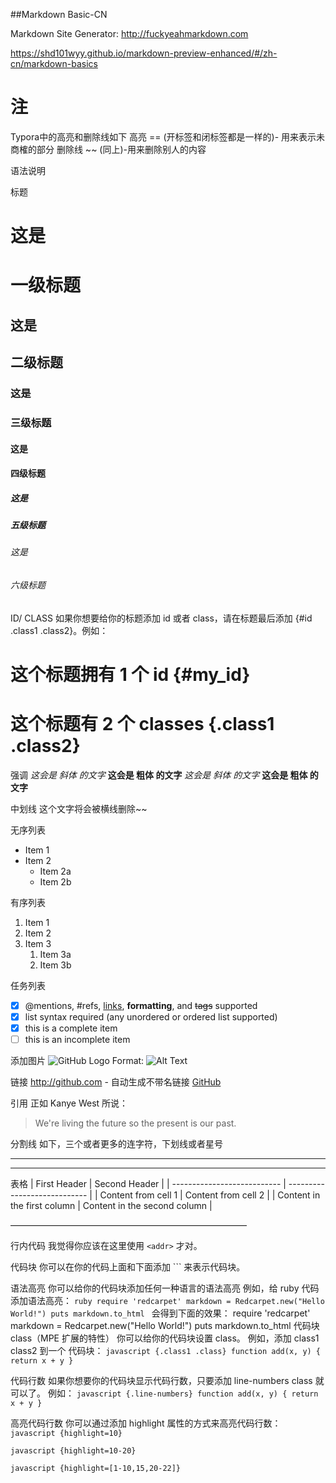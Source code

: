 ##Markdown Basic-CN

Markdown Site Generator: http://fuckyeahmarkdown.com 

https://shd101wyy.github.io/markdown-preview-enhanced/#/zh-cn/markdown-basics



# 注

Typora中的高亮和删除线如下
高亮 == (开标签和闭标签都是一样的)- 用来表示未商榷的部分
删除线 ~~ (同上)-用来删除别人的内容



语法说明

标题
# 这是 <h1> 一级标题
## 这是 <h2> 二级标题
### 这是 <h3> 三级标题
#### 这是 <h4> 四级标题
##### 这是 <h5> 五级标题
###### 这是 <h6> 六级标题


ID/ CLASS
如果你想要给你的标题添加 id 或者 class，请在标题最后添加 {#id .class1 .class2}。例如：
# 这个标题拥有 1 个 id {#my_id}
# 这个标题有 2 个 classes {.class1 .class2}


强调
*这会是 斜体 的文字*
**这会是 粗体 的文字**
_这会是 斜体 的文字_
__这会是 粗体 的文字__

中划线
这个文字将会被横线删除~~

无序列表
- Item 1
- Item 2
  - Item 2a
  - Item 2b

有序列表
1. Item 1
1. Item 2
1. Item 3
   1. Item 3a
   1. Item 3b

任务列表
- [x] @mentions, #refs, [links](), **formatting**, and <del>tags</del> supported
- [x] list syntax required (any unordered or ordered list supported)
- [x] this is a complete item
- [ ] this is an incomplete item

添加图片
![GitHub Logo](/images/logo.png)
Format: ![Alt Text](/url)

链接
http://github.com - 自动生成不带名链接
[GitHub](http://github.com)

引用
正如 Kanye West 所说：
> We're living the future so
> the present is our past.

分割线
如下，三个或者更多的连字符，下划线或者星号

---
***

表格
| First Header                | Second Header                |
| --------------------------- | ---------------------------- |
| Content from cell 1         | Content from cell 2          |
| Content in the first column | Content in the second column |


———————————————————————————

行内代码
我觉得你应该在这里使用
`<addr>` 才对。

代码块
你可以在你的代码上面和下面添加 ``` 来表示代码块。


语法高亮
你可以给你的代码块添加任何一种语言的语法高亮
例如，给 ruby 代码添加语法高亮：
`ruby
require 'redcarpet'
markdown = Redcarpet.new("Hello World!")
puts markdown.to_html
`
会得到下面的效果：
require 'redcarpet'
markdown = Redcarpet.new("Hello World!")
puts markdown.to_html
代码块 class（MPE 扩展的特性）
你可以给你的代码块设置 class。
例如，添加 class1 class2 到一个 代码块：
`javascript {.class1 .class}
function add(x, y) {
  return x + y
}
`


代码行数
如果你想要你的代码块显示代码行数，只要添加 line-numbers class 就可以了。
例如：
`javascript {.line-numbers}
function add(x, y) {
  return x + y
}
`


高亮代码行数
你可以通过添加 highlight 属性的方式来高亮代码行数：
`javascript {highlight=10}
`

`javascript {highlight=10-20}
`

`javascript {highlight=[1-10,15,20-22]}
`